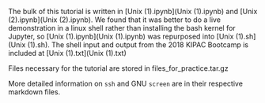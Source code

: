 The bulk of this tutorial is written in [Unix (1).ipynb](Unix (1).ipynb) and [Unix (2).ipynb](Unix (2).ipynb). We found that it was better to do a live demonstration in a linux shell rather than installing the bash kernel for Jupyter, so [Unix (1).ipynb](Unix (1).ipynb) was repurposed into [Unix (1).sh](Unix (1).sh). The shell input and output from the 2018 KIPAC Bootcamp is included at [Unix (1).txt](Unix (1).txt)

Files necessary for the tutorial are stored in files_for_practice.tar.gz

More detailed information on `ssh` and GNU `screen` are in their respective markdown files.

